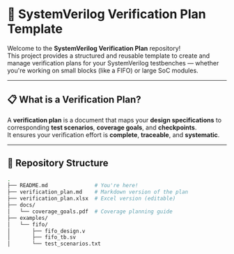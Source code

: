 # 🧪 SystemVerilog Verification Plan Template

Welcome to the **SystemVerilog Verification Plan** repository!  
This project provides a structured and reusable template to create and manage verification plans for your SystemVerilog testbenches — whether you're working on small blocks (like a FIFO) or large SoC modules.

---

## 📋 What is a Verification Plan?

A **verification plan** is a document that maps your **design specifications** to corresponding **test scenarios**, **coverage goals**, and **checkpoints**.  
It ensures your verification effort is **complete**, **traceable**, and **systematic**.

---

## 📁 Repository Structure

```bash
.
├── README.md               # You're here!
├── verification_plan.md    # Markdown version of the plan
├── verification_plan.xlsx  # Excel version (editable)
├── docs/
│   └── coverage_goals.pdf  # Coverage planning guide
├── examples/
│   └── fifo/
│       ├── fifo_design.v
│       ├── fifo_tb.sv
│       └── test_scenarios.txt

